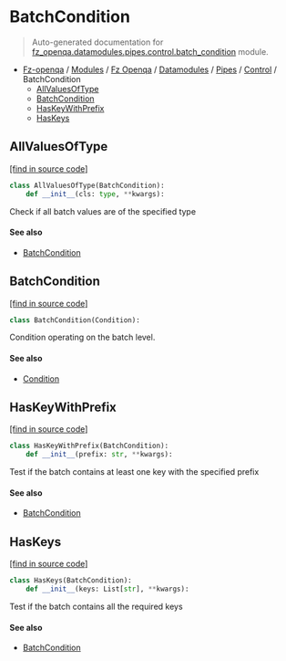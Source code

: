 # BatchCondition

> Auto-generated documentation for [fz_openqa.datamodules.pipes.control.batch_condition](blob/master/fz_openqa/datamodules/pipes/control/batch_condition.py) module.

- [Fz-openqa](../../../../README.md#fz-openqa-index) / [Modules](../../../../MODULES.md#fz-openqa-modules) / [Fz Openqa](../../../index.md#fz-openqa) / [Datamodules](../../index.md#datamodules) / [Pipes](../index.md#pipes) / [Control](index.md#control) / BatchCondition
    - [AllValuesOfType](#allvaluesoftype)
    - [BatchCondition](#batchcondition)
    - [HasKeyWithPrefix](#haskeywithprefix)
    - [HasKeys](#haskeys)

## AllValuesOfType

[[find in source code]](blob/master/fz_openqa/datamodules/pipes/control/batch_condition.py#L65)

```python
class AllValuesOfType(BatchCondition):
    def __init__(cls: type, **kwargs):
```

Check if all batch values are of the specified type

#### See also

- [BatchCondition](#batchcondition)

## BatchCondition

[[find in source code]](blob/master/fz_openqa/datamodules/pipes/control/batch_condition.py#L9)

```python
class BatchCondition(Condition):
```

Condition operating on the batch level.

#### See also

- [Condition](condition.md#condition)

## HasKeyWithPrefix

[[find in source code]](blob/master/fz_openqa/datamodules/pipes/control/batch_condition.py#L37)

```python
class HasKeyWithPrefix(BatchCondition):
    def __init__(prefix: str, **kwargs):
```

Test if the batch contains at least one key with the specified prefix

#### See also

- [BatchCondition](#batchcondition)

## HasKeys

[[find in source code]](blob/master/fz_openqa/datamodules/pipes/control/batch_condition.py#L51)

```python
class HasKeys(BatchCondition):
    def __init__(keys: List[str], **kwargs):
```

Test if the batch contains all the required keys

#### See also

- [BatchCondition](#batchcondition)
